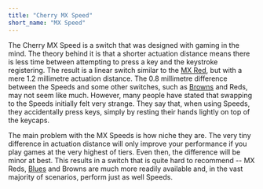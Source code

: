 ```yaml
---
title: "Cherry MX Speed"
short_name: "MX Speed"
---
```


The Cherry MX Speed is a switch that was designed with gaming in the mind. The theory behind it is that a shorter actuation distance means there is less time between attempting to press a key and the keystroke registering. The result is a linear switch similar to the [MX Red](/switches/cherry-red), but with a mere 1.2 millimetre actuation distance. The 0.8 millimetre difference between the Speeds and some other switches, such as [Browns](/switches/cherry-brown) and Reds, may not seem like much. However, many people have stated that swapping to the Speeds initially felt very strange. They say that, when using Speeds, they accidentally press keys, simply by resting their hands lightly on top of the keycaps. 

The main problem with the MX Speeds is how niche they are. The very tiny difference in actuation distance will only improve your performance if you play games at the very highest of tiers. Even then, the difference will be minor at best. This results in a switch that is quite hard to recommend -- MX Reds, [Blues](/switches/cherry-blue) and Browns are much more readily available and, in the vast majority of scenarios, perform just as well Speeds.

